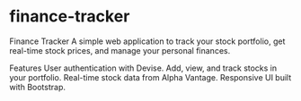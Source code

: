 # finance-tracker

Finance Tracker
A simple web application to track your stock portfolio, get real-time stock prices, and manage your personal finances.

Features
User authentication with Devise.
Add, view, and track stocks in your portfolio.
Real-time stock data from Alpha Vantage.
Responsive UI built with Bootstrap.
